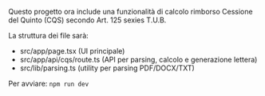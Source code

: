 Questo progetto ora include una funzionalità di calcolo rimborso Cessione del Quinto (CQS) secondo Art. 125 sexies T.U.B.

La struttura dei file sarà:
- src/app/page.tsx (UI principale)
- src/app/api/cqs/route.ts (API per parsing, calcolo e generazione lettera)
- src/lib/parsing.ts (utility per parsing PDF/DOCX/TXT)

Per avviare: `npm run dev`
